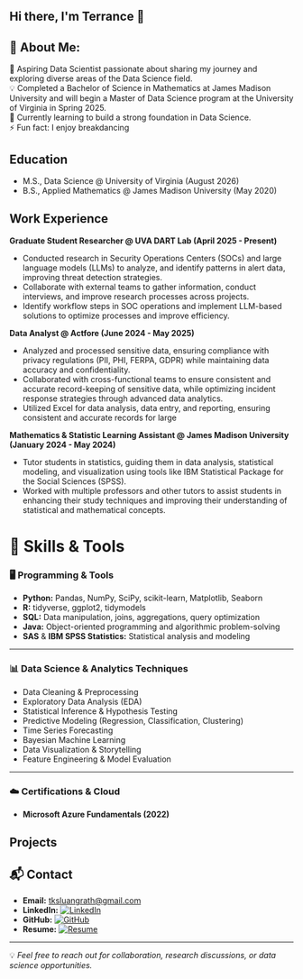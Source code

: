 ## Hi there, I'm Terrance 👋

## 💫 About Me:
🌟 Aspiring Data Scientist passionate about sharing my journey and exploring diverse areas of the Data Science field.<br>
💡 Completed a Bachelor of Science in Mathematics at James Madison University and will begin a Master of Data Science program at the University of Virginia in Spring 2025.<br>
💭 Currently learning to build a strong foundation in Data Science.<br>
⚡ Fun fact: I enjoy breakdancing


## Education

- M.S., Data Science @ University of Virginia (August 2026)
- B.S., Applied Mathematics @ James Madison University (May 2020)

## Work Experience

**Graduate Student Researcher @ UVA DART Lab (April 2025 - Present)**
- Conducted research in Security Operations Centers (SOCs) and large language models (LLMs) to analyze, and
identify patterns in alert data, improving threat detection strategies.
- Collaborate with external teams to gather information, conduct interviews, and improve research processes
across projects.
- Identify workflow steps in SOC operations and implement LLM-based solutions to optimize processes and
improve efficiency. 

**Data Analyst @ Actfore (June 2024 - May 2025)**
- Analyzed and processed sensitive data, ensuring compliance with privacy regulations (PII, PHI, FERPA, GDPR)
while maintaining data accuracy and confidentiality.
- Collaborated with cross-functional teams to ensure consistent and accurate record-keeping of sensitive data,
while optimizing incident response strategies through advanced data analytics.
- Utilized Excel for data analysis, data entry, and reporting, ensuring consistent and accurate records for large

**Mathematics & Statistic Learning Assistant @ James Madison University (January 2024 - May 2024)**

- Tutor students in statistics, guiding them in data analysis, statistical modeling, and visualization using tools like
IBM Statistical Package for the Social Sciences (SPSS).
- Worked with multiple professors and other tutors to assist students in enhancing their study techniques and
improving their understanding of statistical and mathematical concepts.


# 🧰 Skills & Tools

### 🖥️ Programming & Tools
- **Python:** Pandas, NumPy, SciPy, scikit-learn, Matplotlib, Seaborn  
- **R:** tidyverse, ggplot2, tidymodels  
- **SQL:** Data manipulation, joins, aggregations, query optimization  
- **Java:** Object-oriented programming and algorithmic problem-solving  
- **SAS** & **IBM SPSS Statistics:** Statistical analysis and modeling  

---

### 📊 Data Science & Analytics Techniques
- Data Cleaning & Preprocessing  
- Exploratory Data Analysis (EDA)  
- Statistical Inference & Hypothesis Testing  
- Predictive Modeling (Regression, Classification, Clustering)  
- Time Series Forecasting  
- Bayesian Machine Learning  
- Data Visualization & Storytelling  
- Feature Engineering & Model Evaluation  

---

### ☁️ Certifications & Cloud
- **Microsoft Azure Fundamentals (2022)**  

## Projects





## 📬 Contact

- **Email:** [tksluangrath@gmail.com](mailto:tksluangrath@gmail.com)  
- **LinkedIn:** [![LinkedIn](https://img.shields.io/badge/LinkedIn-%230077B5.svg?logo=linkedin&logoColor=white)](https://www.linkedin.com/in/terranceluangrath/)  
- **GitHub:** [![GitHub](https://img.shields.io/badge/GitHub-181717.svg?logo=github&logoColor=white)](https://github.com/tksluangrath)  
- **Resume:** [![Resume](https://img.shields.io/badge/Resume-Download-success.svg)](./assets/Resume.pdf)

---

💡 *Feel free to reach out for collaboration, research discussions, or data science opportunities.*

